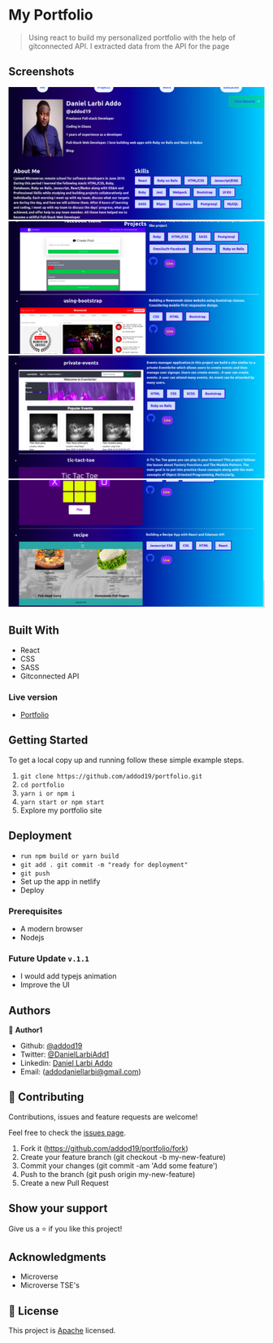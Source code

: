 # My Portfolio 

> Using react to build my personalized portfolio with the help of gitconnected API. I extracted data from the API for the page


## Screenshots

<img src="./mp.png" alt="fist now">
<img src="./mp1.png" alt="fist now">
<img src="./mp2.png" alt="fist now">
<img src="./mp3.png" alt="fist now">



## Built With

- React
- CSS
- SASS
- Gitconnected API


### Live version

* [Portfolio](https://naughty-neumann-3ba7f8.netlify.app/)

## Getting Started

To get a local copy up and running follow these simple example steps.

1. ``` git clone https://github.com/addod19/portfolio.git ```
2. ``` cd portfolio ```
3. ``` yarn i or npm i ```
4. ``` yarn start or npm start ```
5. Explore my portfolio site

## Deployment

- ``` run npm build or yarn build ```
- ``` git add . git commit -m "ready for deployment" ```
- ``` git push ```
- Set up the app in netlify
- Deploy 

### Prerequisites

- A modern browser
- Nodejs

### Future Update ```v.1.1```

- I would add typejs animation
- Improve the UI

## Authors

👤 **Author1**

- Github: [@addod19](https://github.com/addod19)
- Twitter: [@DanielLarbiAdd1](https://twitter.com/DanielLarbiAdd1)
- Linkedin: [Daniel Larbi Addo](https://linkedin.com/in/daniel-larbi-addo/)
- Email: (addodaniellarbi@gmail.com)


## 🤝 Contributing

Contributions, issues and feature requests are welcome!

Feel free to check the [issues page](https://github.com/addod19/portfolio/issues).


1. Fork it (https://github.com/addod19/portfolio/fork)
2. Create your feature branch (git checkout -b my-new-feature)
3. Commit your changes (git commit -am 'Add some feature')
4. Push to the branch (git push origin my-new-feature)
5. Create a new Pull Request

## Show your support

Give us a ⭐️ if you like this project!

## Acknowledgments

- Microverse
- Microverse TSE's


## 📝 License

This project is [Apache](lic.url) licensed.
